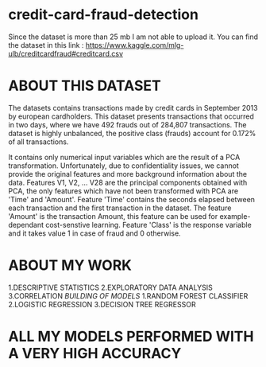 # credit-card-fraud-detection

Since the dataset is more than 25 mb I am not able to upload it.
You can find the dataset in this link : https://www.kaggle.com/mlg-ulb/creditcardfraud#creditcard.csv

# ABOUT THIS DATASET

The datasets contains transactions made by credit cards in September 2013 by european cardholders.
This dataset presents transactions that occurred in two days, where we have 492 frauds out of 284,807 transactions. The dataset is highly unbalanced, the positive class (frauds) account for 0.172% of all transactions.

It contains only numerical input variables which are the result of a PCA transformation. Unfortunately, due to confidentiality issues, we cannot provide the original features and more background information about the data. Features V1, V2, … V28 are the principal components obtained with PCA, the only features which have not been transformed with PCA are 'Time' and 'Amount'. Feature 'Time' contains the seconds elapsed between each transaction and the first transaction in the dataset. The feature 'Amount' is the transaction Amount, this feature can be used for example-dependant cost-senstive learning. Feature 'Class' is the response variable and it takes value 1 in case of fraud and 0 otherwise.

# ABOUT MY WORK
1.DESCRIPTIVE STATISTICS
2.EXPLORATORY DATA ANALYSIS
3.CORRELATION
  *BUILDING OF MODELS*
1.RANDOM FOREST CLASSIFIER
2.LOGISTIC REGRESSION
3.DECISION TREE REGRESSOR

# ALL MY MODELS PERFORMED WITH A VERY HIGH ACCURACY


